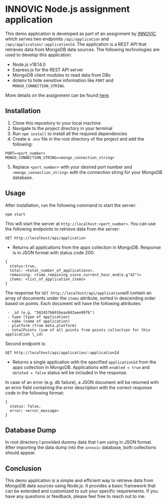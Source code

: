 # INNOVIC Node.js assignment application

This demo application is developed as part of an assignment by [INNOVIC](https://www.innovic.io/) which serves two endpoints ```/api/application``` and ```/api/application/:applicationId```. The application is a REST API that retrieves data from MongoDB data sources. The following technologies are used to develop this application: 
- Node.js v18.14.0 
- Express.js for the REST API server 
- MongoDB client modules to read data from DBs 
- dotenv to hide sensitive information like ```PORT``` and ```MONGO_CONNECTION_STRING```.

 More details on the assignment can be found [here](https://drive.google.com/file/d/1O29Da5kgF2O1b8pB41b7YmtZVZJ7U4W7/view).

## Installation

1. Clone this repository to your local machine
2. Navigate to the project directory in your terminal
3. Run ```npm install``` to install all the required dependencies
4. Create a ```.env``` file in the root directory of the project and add the following:

```
PORT=<port_number>
MONGO_CONNECTION_STRING=<mongo_connection_string>
```

5. Replace ```<port_number>``` with your desired port number and ```<mongo_connection_string>``` with the connection string for your MongoDB database.

## Usage

After installation, run the following command to start the server:

```npm start```

This will start the server at ```http://localhost:<port_number>```. You can use the following endpoints to retrieve data from the server:

```
GET http://localhost/api/application
``` 
- Returns all applications from the apps collection in MongoDB. Response is in JSON format with status code 200:
```
{
  status:true,
  total: <total_number_of_applications>,
  remaining: <time_remaining_since_current_hour_end(e.g"42")>
  items: <list_of_application_items>
}
```

The response for ```GET http://localhost/api/application```will contain an array of documents under the ```items``` attribute, sorted in descending order based on points. Each document will have the following attributes:
```
 - _id (e.g. "582457b6016eaa9d3aee09fb")
 - type (type of application)
 - name (name of application)
 - platform (from meta.platform)
 - totalPoints (sum of all points from points collection for this application \_id)
```


Second endpoint is:

```
GET http://localhost/api/application/:applicationId
``` 
- Returns a single application with the specified ```applicationId``` from the apps collection in MongoDB.
Applications with ```enabled = true``` and ```deleted = false``` status will be included in the response. 

In case of an error (e.g. db failure), a JSON document will be returned with an error field containing the error description with the correct response code in the following format:
```
{
  status: false,
  error: <error_message>
}
```
## Database Dump

In root directory I provided dummy data that I am using in JSON format.
After importing the data dump into the ```innovic``` database, both collections should appear.

## Conclusion

This demo application is a simple and efficient way to retrieve data from MongoDB data sources using Node.js. It provides a basic framework that can be extended and customized to suit your specific requirements. If you have any questions or feedback, please feel free to reach out to me.
